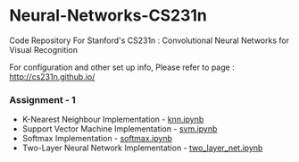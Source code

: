 # Neural-Networks-CS231n

Code Repository For Stanford's CS231n : Convolutional Neural Networks for Visual Recognition

For configuration and other set up info, Please refer to page : http://cs231n.github.io/

### Assignment - 1
* K-Nearest Neighbour Implementation - [knn.ipynb][1]
* Support Vector Machine Implementation - [svm.ipynb][2]
* Softmax Implementation - [softmax.ipynb][3]
* Two-Layer Neural Network Implementation - [two_layer_net.ipynb][4]

[1]: https://github.com/Hasil-Sharma/Neural-Networks-CS231n/blob/master/assignment1/knn.ipynb "K Nearest Neighbour Implementation"
[2]: https://github.com/Hasil-Sharma/Neural-Networks-CS231n/blob/master/assignment1/svm.ipynb "Support Vector Machine Implementation"
[3]: https://github.com/Hasil-Sharma/Neural-Networks-CS231n/blob/master/assignment1/softmax.ipynb "Softmax Implementation"
[4]: https://github.com/Hasil-Sharma/Neural-Networks-CS231n/blob/master/assignment1/two_layer_net.ipynb "Two-Layer Neural Network Implementation"
